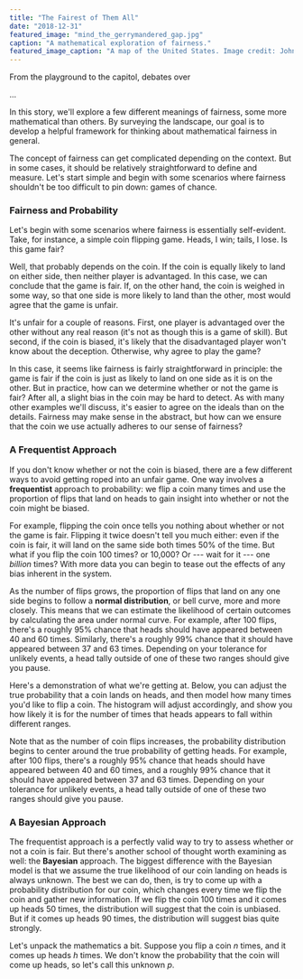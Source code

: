 ```yaml
---
title: "The Fairest of Them All"
date: "2018-12-31"
featured_image: "mind_the_gerrymandered_gap.jpg"
caption: "A mathematical exploration of fairness."
featured_image_caption: "A map of the United States. Image credit: John-Mark Smith on Unsplash."
---
```


From the playground to the capitol, debates over 

...

In this story, we'll explore a few different meanings of fairness, some more
mathematical than others. By surveying the landscape, our goal is to develop a
helpful framework for thinking about mathematical fairness in general.

The concept of fairness can get complicated depending on the context. But in
some cases, it should be relatively straightforward to define and measure. Let's
start simple and begin with some scenarios where fairness shouldn't be too
difficult to pin down: games of chance.

### Fairness and Probability

Let's begin with some scenarios where fairness is essentially self-evident.
Take, for instance, a simple coin flipping game. Heads, I win; tails, I lose.
Is this game fair?

<!-- insert coin flip demo here! -->

Well, that probably depends on the coin. If the coin is equally likely to land
on either side, then neither player is advantaged. In this case, we can conclude
that the game is fair. If, on the other hand, the coin is weighed in some way,
so that one side is more likely to land than the other, most would agree that
the game is unfair.

It's unfair for a couple of reasons. First, one player is advantaged over the
other without any real reason (it's not as though this is a game of skill). But
second, if the coin is biased, it's likely that the disadvantaged player won't
know about the deception. Otherwise, why agree to play the game?

In this case, it seems like fairness is fairly straightforward in principle: the
game is fair if the coin is just as likely to land on one side as it is on the
other. But in practice, how can we determine whether or not the game is fair?
After all, a slight bias in the coin may be hard to detect. As with many other
examples we'll discuss, it's easier to agree on the ideals than on the details.
Fairness may make sense in the abstract, but how can we ensure that the coin we
use actually adheres to our sense of fairness?

### A Frequentist Approach

If you don't know whether or not the coin is biased, there are a few different
ways to avoid getting roped into an unfair game. One way involves a
**frequentist** approach to probability: we flip a coin many times and use the
proportion of flips that land on heads to gain insight into whether or not the
coin might be biased.

For example, flipping the coin once tells you nothing about whether or not the
game is fair. Flipping it twice doesn't tell you much either: even if the coin
is fair, it will land on the same side both times 50% of the time. But what if
you flip the coin 100 times? or 10,000? Or --- wait for it --- one *billion*
times? With more data you can begin to tease out the effects of any bias
inherent in the system. 

As the number of flips grows, the proportion of flips that land on any one side
begins to follow a **normal distribution**, or bell curve,  more and more
closely. This means that we can estimate the likelihood of certain outcomes by
calculating the area under normal curve. For example, after 100 flips, there's a
roughly 95% chance that heads should have appeared between 40 and 60 times.
Similarly, there's a roughly 99% chance that it should have appeared between 37
and 63 times. Depending on your tolerance for unlikely events, a head tally
outside of one of these two ranges should give you pause.

Here's a demonstration of what we're getting at. Below, you can adjust the true
probability that a coin lands on heads, and then model how many times you'd like
to flip a coin. The histogram will adjust accordingly, and show you how likely
it is for the number of times that heads appears to fall within different ranges.

<CoinFlipHistogram caption="Figure 1: An interactive probability distribution
for flipping coins."/>

Note that as the number of coin flips increases, the probability distribution
begins to center around the true probability of getting heads. For example,
after 100 flips, there's a roughly 95% chance that heads should have appeared
between 40 and 60 times, and a roughly 99% chance that it should have appeared
between 37 and 63 times. Depending on your tolerance for unlikely events, a head
tally outside of one of these two ranges should give you pause.

### A Bayesian Approach

The frequentist approach is a perfectly valid way to try to assess whether or not a coin is fair. But there's another school of thought worth examining as well: the **Bayesian** approach. The biggest difference with the Bayesian model is that we assume the true likelihood of our coin landing on heads is always unknown. The best we can do, then, is try to come up with a probability distribution for our coin, which changes every time we flip the coin and gather new information. If we flip the coin 100 times and it comes up heads 50 times, the distribution will suggest that the coin is unbiased. But if it comes up heads 90 times, the distribution will suggest bias quite strongly.

Let's unpack the mathematics a bit. Suppose you flip a coin _n_ times, and it comes up heads _h_ times. We don't know the probability that the coin will come up heads, so let's call this unknown _p_.

<CoinFlipBayesianModel />